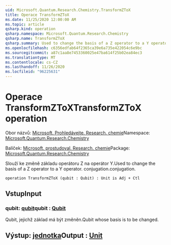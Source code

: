 ```yaml
---
uid: Microsoft.Quantum.Research.Chemistry.TransformZToX
title: Operace TransformZToX
ms.date: 11/25/2020 12:00:00 AM
ms.topic: article
qsharp.kind: operation
qsharp.namespace: Microsoft.Quantum.Research.Chemistry
qsharp.name: TransformZToX
qsharp.summary: Used to change the basis of a Z operator to a Y operator. conjugation.
ms.openlocfilehash: c6356edfab64f2365ca39e6a735e422054c6e9bc
ms.sourcegitcommit: a87c1aa8e7453360025e47ba614f25b02ea84ec3
ms.translationtype: MT
ms.contentlocale: cs-CZ
ms.lasthandoff: 11/26/2020
ms.locfileid: "96225631"
---
```

# <a name="transformztox-operation"></a><span data-ttu-id="9b6b6-102">Operace TransformZToX</span><span class="sxs-lookup"><span data-stu-id="9b6b6-102">TransformZToX operation</span></span>

<span data-ttu-id="9b6b6-103">Obor názvů: [Microsoft. Prohledávejte. Research. chemie](xref:Microsoft.Quantum.Research.Chemistry)</span><span class="sxs-lookup"><span data-stu-id="9b6b6-103">Namespace: [Microsoft.Quantum.Research.Chemistry](xref:Microsoft.Quantum.Research.Chemistry)</span></span>

<span data-ttu-id="9b6b6-104">Balíček: [Microsoft. prostudoval. Research. chemie](https://nuget.org/packages/Microsoft.Quantum.Research.Chemistry)</span><span class="sxs-lookup"><span data-stu-id="9b6b6-104">Package: [Microsoft.Quantum.Research.Chemistry](https://nuget.org/packages/Microsoft.Quantum.Research.Chemistry)</span></span>


<span data-ttu-id="9b6b6-105">Slouží ke změně základu operátoru Z na operátor Y.</span><span class="sxs-lookup"><span data-stu-id="9b6b6-105">Used to change the basis of a Z operator to a Y operator.</span></span>
<span data-ttu-id="9b6b6-106">conjugation.</span><span class="sxs-lookup"><span data-stu-id="9b6b6-106">conjugation.</span></span>

```qsharp
operation TransformZToX (qubit : Qubit) : Unit is Adj + Ctl
```


## <a name="input"></a><span data-ttu-id="9b6b6-107">Vstup</span><span class="sxs-lookup"><span data-stu-id="9b6b6-107">Input</span></span>

### <a name="qubit--qubit"></a><span data-ttu-id="9b6b6-108">qubit: [qubit](xref:microsoft.quantum.lang-ref.qubit)</span><span class="sxs-lookup"><span data-stu-id="9b6b6-108">qubit : [Qubit](xref:microsoft.quantum.lang-ref.qubit)</span></span>

<span data-ttu-id="9b6b6-109">Qubit, jejichž základ má být změněn.</span><span class="sxs-lookup"><span data-stu-id="9b6b6-109">Qubit whose basis is to be changed.</span></span>



## <a name="output--unit"></a><span data-ttu-id="9b6b6-110">Výstup: [jednotka](xref:microsoft.quantum.lang-ref.unit)</span><span class="sxs-lookup"><span data-stu-id="9b6b6-110">Output : [Unit](xref:microsoft.quantum.lang-ref.unit)</span></span>

